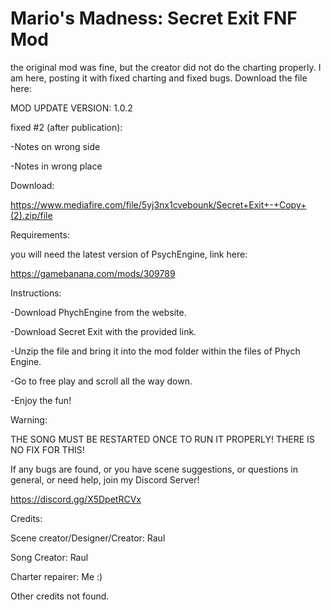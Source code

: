 # Mario's Madness: Secret Exit FNF Mod
the original mod was fine, but the creator did not do the charting properly. I am here, posting it with fixed charting and fixed bugs.
Download the file here: 

MOD UPDATE VERSION: 1.0.2

fixed #2 (after publication):

-Notes on wrong side

-Notes in wrong place

Download:

https://www.mediafire.com/file/5yj3nx1cvebounk/Secret+Exit+-+Copy+(2).zip/file

Requirements:


you will need the latest version of PsychEngine, link here:

https://gamebanana.com/mods/309789

Instructions:

-Download PhychEngine from the website. 

-Download Secret Exit with the provided link.

-Unzip the file and bring it into the mod folder within the files of Phych Engine.

-Go to free play and scroll all the way down.

-Enjoy the fun!

Warning:

THE SONG MUST BE RESTARTED ONCE TO RUN IT PROPERLY! THERE IS NO FIX FOR THIS!

If any bugs are found, or you have scene suggestions, or questions in general, or need help, join my Discord Server! 

https://discord.gg/X5DpetRCVx

Credits:

Scene creator/Designer/Creator: Raul

Song Creator: Raul

Charter repairer: Me :)

Other credits not found. 
